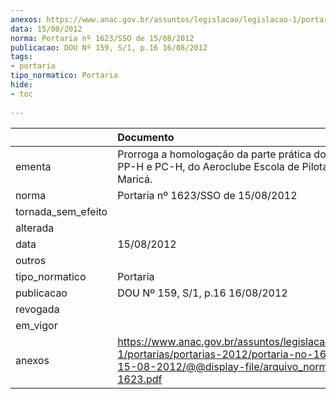 ```yaml
---
anexos: https://www.anac.gov.br/assuntos/legislacao/legislacao-1/portarias/portarias-2012/portaria-no-1623-sso-de-15-08-2012/@@display-file/arquivo_norma/PA2012-1623.pdf
data: 15/08/2012
norma: Portaria nº 1623/SSO de 15/08/2012
publicacao: DOU Nº 159, S/1, p.16 16/08/2012
tags:
- portaria
tipo_normatico: Portaria
hide: 
- toc 
 
---
```


|                    | Documento                                                                                                                                                         |
|:-------------------|:------------------------------------------------------------------------------------------------------------------------------------------------------------------|
| ementa             | Prorroga a homologação da parte prática dos cursos de PP-H e PC-H, do Aeroclube Escola de Pilotagem de Maricá.                                                    |
| norma              | Portaria nº 1623/SSO de 15/08/2012                                                                                                                                |
| tornada_sem_efeito |                                                                                                                                                                   |
| alterada           |                                                                                                                                                                   |
| data               | 15/08/2012                                                                                                                                                        |
| outros             |                                                                                                                                                                   |
| tipo_normatico     | Portaria                                                                                                                                                          |
| publicacao         | DOU Nº 159, S/1, p.16 16/08/2012                                                                                                                                  |
| revogada           |                                                                                                                                                                   |
| em_vigor           |                                                                                                                                                                   |
| anexos             | https://www.anac.gov.br/assuntos/legislacao/legislacao-1/portarias/portarias-2012/portaria-no-1623-sso-de-15-08-2012/@@display-file/arquivo_norma/PA2012-1623.pdf |